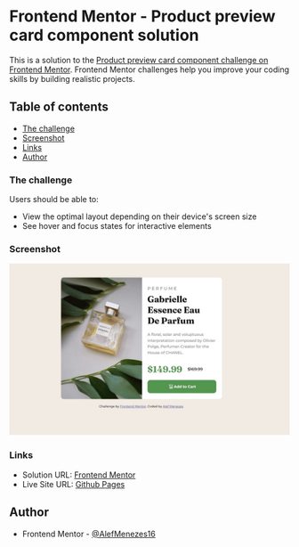 # Frontend Mentor - Product preview card component solution

This is a solution to the [Product preview card component challenge on Frontend Mentor](https://www.frontendmentor.io/challenges/product-preview-card-component-GO7UmttRfa). Frontend Mentor challenges help you improve your coding skills by building realistic projects.

## Table of contents

  - [The challenge](#the-challenge)
  - [Screenshot](#screenshot)
  - [Links](#links)
  - [Author](#author)


### The challenge

Users should be able to:

- View the optimal layout depending on their device's screen size
- See hover and focus states for interactive elements

### Screenshot

![](.github/preview.jpg)

### Links

- Solution URL: [Frontend Mentor](https://alefmenezes16.github.io/cartao-de-produto/)
- Live Site URL: [Github Pages](https://alefmenezes16.github.io/cartao-de-produto/)

## Author

- Frontend Mentor - [@AlefMenezes16](https://www.frontendmentor.io/profile/AlefMenezes16)
